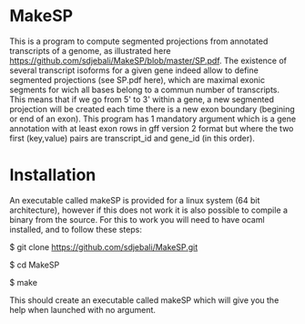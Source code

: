 # MakeSP
This is a program to compute segmented projections from annotated transcripts of a genome, as illustrated here https://github.com/sdjebali/MakeSP/blob/master/SP.pdf.
The existence of several transcript isoforms for a given gene indeed allow to define segmented projections (see SP.pdf here), which are maximal exonic segments for wich all bases belong to a commun number of transcripts. This means that if we go from 5' to 3' within a gene, a new segmented projection will be created each time there is a new exon boundary (begining or end of an exon).
This program has 1 mandatory argument which is a gene annotation with at least exon rows in gff version 2 format but where the two first (key,value) pairs are transcript_id and gene_id (in this order).

# Installation
An executable called makeSP is provided for a linux system (64 bit architecture), however if this does not work it is also possible to compile a binary from the source.
For this to work you will need to have ocaml installed, and to follow these steps:

$ git clone https://github.com/sdjebali/MakeSP.git

$ cd MakeSP

$ make

This should create an executable called makeSP which will give you the help when launched with no argument.
